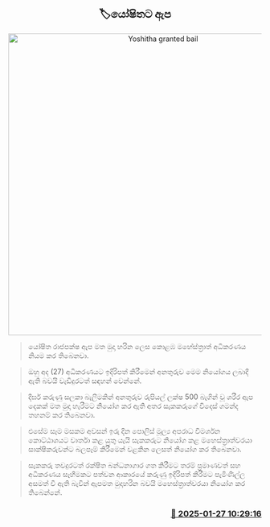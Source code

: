 <p align='center'><b><h2 align='center' title='Yoshitha granted bail'>🏷යෝෂිතට ඇප</h2></b></p>
<p align='center'><img src='https://helakuru.sgp1.cdn.digitaloceanspaces.com/esana/images/lib/yoshitha-arrest.jpg' width='600' alt='Yoshitha granted bail'></p>

> යෝෂිත රාජපක්ෂ ඇප මත මුදා හරින ලෙස කොළඹ මහේස්ත්‍රාත් අධිකරණය නියම කර තිබෙනවා.

> ඔහු අද (27) අධිකරණයට ඉදිරිපත් කිරීමෙන් අනතුරුව මෙම නියෝගය ලබාදී ඇති බවයි වැඩිදුරටත් සඳහන් වෙන්නේ.

> දීර්ඝ කරුණු සලකා බැලීමකින් අනතුරුව රුපියල් ලක්ෂ 500 බැගින් වූ ශරීර ඇප දෙකක් මත මුදා හැරීමට නියෝග කර ඇති අතර සැකකරුගේ විදෙස් ගමන්ද තහනම් කර තිබෙනවා.

> එසේම සෑම මසකම අවසන් ඉරු දින පොලිස් මූල්‍ය අපරාධ විමර්ශන කොට්ඨාශයට වාර්තා කළ යුතු යැයි සැකකරුට නියෝග කළ මහෙස්ත්‍රාත්වරයා සාක්ෂිකරුවන්ට බලපෑම් කිරීමෙන් වළකින ලෙසත් නියෝග කර තිබෙනවා.

> සැකකරු තවදුරටත් රක්ෂිත බන්ධනාගාර ගත කිරීමට තරම් ප්‍රමාණවත් සහ අධිකරණය සෑහීමකට පත්වන ආකාරයේ කරුණු ඉදිරිපත් කිරීමට පැමිණිල්ල අසමත් වී ඇති බැවින් ඇපමත මුදාහරින බවයි මහෙස්ත්‍රාත්වරයා නියෝග කර තිබෙන්නේ.



<h3 align='right'><a href='https://www.helakuru.lk/esana/p/106919/'>📅 2025-01-27 10:29:16</a></h3>
